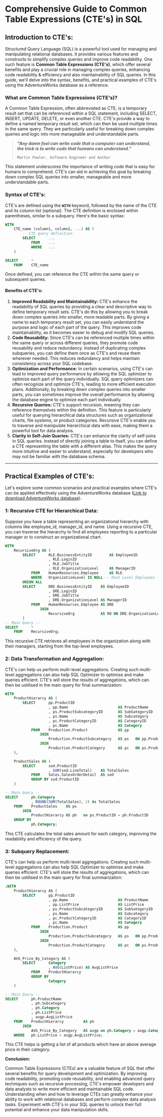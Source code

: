 # **Comprehensive Guide to Common Table Expressions (CTE's) in SQL**

## **Introduction to CTE's:**

Structured Query Language (SQL) is a powerful tool used for managing and manipulating relational databases. It provides various features and constructs to simplify complex queries and improve code readability. One such feature is **Common Table Expressions (CTE's)**, which offer several benefits and play a crucial role in managing complex queries, enhancing code readability & efficiency and also maintainability of SQL queries. In this guide, we'll delve into the syntax, benefits, and practical examples of CTE's using the AdventureWorks database as a reference.


### What are Common Table Expressions (CTE's)?

A Common Table Expression, often abbreviated as CTE, is a temporary result set that can be referenced within a SQL statement, including SELECT, INSERT, UPDATE, DELETE, or even another CTE. CTE's provide a way to define a named temporary result set, which can then be used multiple times in the same query. They are particularly useful for breaking down complex queries and logic into more manageable and understandable parts.

> ***"Any damn fool can write code that a computer can understand, the trick is to write code that humans can understand."***
>
>     Martin Fowler, Software Engineer and Author

This statement underscores the importance of writing code that is easy for humans to comprehend. CTE's can aid in achieving this goal by breaking down complex SQL queries into smaller, manageable and more understandable parts.


### **Syntax of CTE's:**

CTE's are defined using the **`WITH`** keyword, followed by the name of the CTE and its column list (optional). The CTE definition is enclosed within parentheses, similar to a subquery. Here's the basic syntax:

```sql
WITH
    CTE_name (column1, column2, ...) AS (
        -- CTE query definition
        SELECT      ...
            FROM    ...
            WHERE   ...
    )

SELECT      *
    FROM    CTE_name
```

Once defined, you can reference the CTE within the same query or subsequent queries.

#### **Benefits of CTE's:**

1. **Improved Readability and Maintainability:**
   CTE's enhance the readability of SQL queries by providing a clear and descriptive way to define temporary result sets. CTE's do this by allowing you to break down complex queries into smaller, more readable parts. By giving a name to each temporary result set, you can easily understand the purpose and logic of each part of the query. This improves code maintainability, as it becomes easier to debug and modify SQL queries.
2. **Code Reusability:**
   Since CTE's can be referenced multiple times within the same query or across different queries, they promote code reusability and reduce redundancy. Instead of duplicating complex subqueries, you can define them once as CTE's and reuse them wherever needed. This reduces redundancy and helps maintain consistency across your SQL codebase.
3. **Optimization and Performance:**
   In certain scenarios, using CTE's can lead to improved query performance by allowing the SQL optimizer to optimize each part of the query individually.  SQL query optimizers can often recognize and optimize CTE's, leading to more efficient execution plans. Additionally, by breaking down complex queries into smaller parts, you can sometimes improve the overall performance by allowing the database engine to optimize each part individually.
4. **Recursive Queries:**
   CTE's support recursion, meaning they can reference themselves within the definition. This feature is particularly useful for querying hierarchical data structures such as organizational charts, file systems, or product categories. Recursive CTE's enable you to traverse and manipulate hierarchical data with ease, making them a powerful tool for data analysis.
5. **Clarity in Self-Join Queries:**
   CTE's can enhance the clarity of self-joins in SQL queries. Instead of directly joining a table to itself, you can define a CTE representing the table with a different alias. This makes the query more intuitive and easier to understand, especially for developers who may not be familiar with the database schema.

---


## **Practical Examples of CTE's:**

Let's explore some common scenarios and practical examples where CTE's can be applied effectively using the AdventureWorks database ([Link to download AdventureWorks database](https://learn.microsoft.com/en-us/sql/samples/adventureworks-install-configure?view=sql-server-ver16&tabs=ssms)).

### **1: Recursive CTE for Hierarchical Data:**

Suppose you have a table representing an organizational hierarchy with columns like employee_id, manager_id, and name. Using a recursive CTE, you can traverse the hierarchy to find all employees reporting to a particular manager or to construct an organizational chart.

```sql
WITH
    RecursiveOrg AS (
        SELECT	    RLE.BusinessEntityID        AS EmployeeID
                    , RLE.LoginID
                    , RLE.JobTitle
                    , RLE.OrganizationLevel     AS ManagerID
            FROM    HumanResources.Employee     AS RLE
            WHERE   OrganizationLevel IS NULL -- Root Level Employees
        UNION ALL
        SELECT      DRE.BusinessEntityID    AS EmployeeID
                    , DRE.LoginID
                    , DRE.JobTitle
                    , DRE.OrganizationLevel AS ManagerID
            FROM    HumanResources.Employee AS DRE
                JOIN
                    RecursiveOrg            AS RO ON DRE.OrganizationLevel = RO.EmployeeID  -- Direct Reporting Employees
        )
-- Main Query --
SELECT      *
    FROM    RecursiveOrg;
```

This recursive CTE retrieves all employees in the organization along with their managers, starting from the top-level employees.


### **2: **Data Transformation and Aggregation**:**

CTE's can help us perform multi-level aggregations. Creating such multi-level aggregations can also help SQL Optimizer to optimise and make queries efficient. CTE's will store the results of aggregations, which can then be ustilised in the main query for final summarization:

```sql
WITH
    ProductHierarcy AS (
        SELECT      pp.ProductID
                    , pp.Name                       AS ProductName
                    , ps.ProductSubcategoryID       AS SubSategoryID
                    , ps.Name                       AS Subcategory
                    , pc.ProductCategoryID          AS CategoryID
                    , pc.Name                       AS Category
            FROM    Production.Product              AS pp
                JOIN
                    Production.ProductSubcategory   AS ps   ON pp.ProductSubcategoryID = ps.ProductSubcategoryID
                JOIN
                    Production.ProductCategory      AS pc   ON ps.ProductCategoryID = pc.ProductCategoryID      
    ),

    ProductSales AS (
        SELECT      sod.ProductID
                    , SUM(sod.LineTotal)    AS TotalSales
            FROM    Sales.SalesOrderDetail  AS sod
            GROUP BY sod.ProductID
    )

-- Main Query --
SELECT      ph.Category
            , ROUND(SUM(TotalSales), 2) As TotalSales
    FROM    ProductSales    AS ps
        JOIN
            ProductHierarcy AS ph   on ps.ProductID = ph.ProductID
    GROUP BY
            ph.Category;
```

This CTE calculates the total sales amount for each category, improving the readability and efficiency of the query.


### **3: **Subquery Replacement**:**

CTE's can help us perform multi-level aggregations. Creating such multi-level aggregations can also help SQL Optimizer to optimise and make queries efficient. CTE's will store the results of aggregations, which can then be ustilised in the main query for final summarization:

```sql
;WITH
    ProductHierarcy AS (
        SELECT      pp.ProductID
                    , pp.Name                       AS ProductName
                    , pp.ListPrice                  AS ListPrice
                    , ps.ProductSubcategoryID       AS SubSategoryID
                    , ps.Name                       AS Subcategory
                    , pc.ProductCategoryID          AS CategoryID
                    , pc.Name                       AS Category
            FROM    Production.Product              AS pp
                JOIN
                    Production.ProductSubcategory   AS ps   ON pp.ProductSubcategoryID = ps.ProductSubcategoryID
                JOIN
                    Production.ProductCategory      AS pc   ON ps.ProductCategoryID = pc.ProductCategoryID  
    ),

    AVG_Price_By_Category AS (
        SELECT      Category
                    , AVG(ListPrice) AS AvgListPrice
            FROM    ProductHierarcy
            GROUP BY
                    Category
    )

-- Main Query --
SELECT      ph.ProductName
            , ph.Subcategory
            , ph.Category
            , ph.ListPrice
            , avgp.AvgListPrice
    FROM    ProductHierarcy         AS ph
        JOIN  
            AVG_Price_By_Category   AS avgp on ph.Category = avgp.Category
    WHERE   ph.ListPrice > avgp.AvgListPrice;
```

This CTE helps is getting a list of all products which have an above average price in their category.



**Conclusion:**

Common Table Expressions (CTEs) are a valuable feature of SQL that offer several benefits for query development and optimization. By improving code readability, promoting code reusability, and enabling advanced query techniques such as recursive processing, CTE's empower developers and data analysts to write more efficient and maintainable SQL code. Understanding when and how to leverage CTEs can greatly enhance your ability to work with relational databases and perform complex data analysis tasks. Experiment with CTE's in your SQL queries to unlock their full potential and enhance your data manipulation skills.
